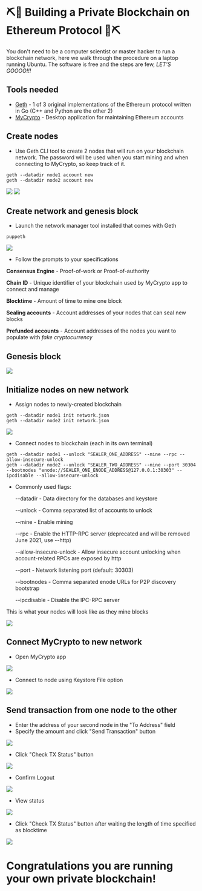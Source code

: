 # ⛏️🔗 Building a Private Blockchain on Ethereum Protocol 🔗⛏️

You don't need to be a computer scientist or master hacker to run a blockchain network, here we walk through the procedure on a laptop running Ubuntu.  The software is free and the steps are few, *LET'S GOOOO!!!*
## Tools needed
* [Geth](https://geth.ethereum.org/docs/install-and-build/installing-geth) - 1 of 3 original implementations of the Ethereum protocol written in Go (C++ and Python are the other 2)
* [MyCrypto](https://download.mycrypto.com/) - Desktop application for maintaining Ethereum accounts

## Create nodes
* Use Geth CLI tool to create 2 nodes that will run on your blockchain network.  The password will be used when you start mining and when connecting to MyCrypto, so keep track of it.
```
geth --datadir node1 account new
geth --datadir node2 account new
```
![](Screenshots/new_node1.png)
![](Screenshots/new_node2.png)

## Create network and genesis block
* Launch the network manager tool installed that comes with Geth
```
puppeth
```
![](Screenshots/puppeth.png)

* Follow the prompts to your specifications

**Consensus Engine** - Proof-of-work or Proof-of-authority

**Chain ID** - Unique identifier of your blockchain used by MyCrypto app to connect and manage

**Blocktime** - Amount of time to mine one block

**Sealing accounts** - Account addresses of your nodes that can seal new blocks

**Prefunded accounts** - Account addresses of the nodes you want to populate with *fake cryptocurrency*

## Genesis block
![](Screenshots/genesis_config.png)
## Initialize nodes on new network
* Assign nodes to newly-created blockchain
```
geth --datadir node1 init network.json
geth --datadir node2 init network.json
```
![](Screenshots/init_nodes.png)
* Connect nodes to blockchain (each in its own terminal)
```
geth --datadir node1 --unlock "SEALER_ONE_ADDRESS" --mine --rpc --allow-insecure-unlock
geth --datadir node2 --unlock "SEALER_TWO_ADDRESS" --mine --port 30304 --bootnodes "enode://SEALER_ONE_ENODE_ADDRESS@127.0.0.1:30303" --ipcdisable --allow-insecure-unlock
```

* Commonly used flags:

    --datadir - Data directory for the databases and keystore

    --unlock - Comma separated list of accounts to unlock

    --mine - Enable mining

    --rpc - Enable the HTTP-RPC server (deprecated and will be removed June 2021, use --http)

    --allow-insecure-unlock - Allow insecure account unlocking when account-related RPCs are exposed by http

    --port - Network listening port (default: 30303)

    --bootnodes - Comma separated enode URLs for P2P discovery bootstrap
    
    --ipcdisable - Disable the IPC-RPC server

This is what your nodes will look like as they mine blocks

![](Screenshots/mining.png)

## Connect MyCrypto to new network
* Open MyCrypto app

![](Screenshots/mycrypto_splash.png)

* Connect to node using Keystore File option

![](Screenshots/enter_password.png)
## Send transaction from one node to the other
* Enter the address of your second node in the "To Address" field
* Specify the amount and click "Send Transaction" button

![](Screenshots/view_wallet.png)

* Click "Check TX Status" button

![](Screenshots/tx_1.png)

* Confirm Logout

![](Screenshots/tx_2.png)

* View status

![](Screenshots/tx_pending.png)

* Click "Check TX Status" button after waiting the length of time specified as blocktime

![](Screenshots/tx_success.png)
# Congratulations you are running your own private blockchain!